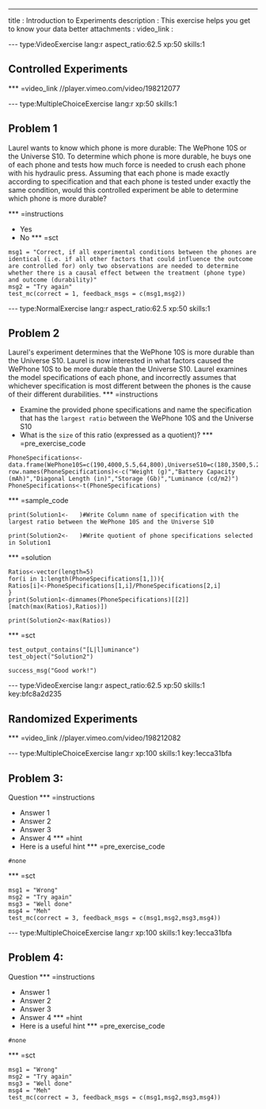   ---
  title       : Introduction to Experiments
  description : This exercise helps you get to know your data better
  attachments :
  video_link :


--- type:VideoExercise lang:r aspect_ratio:62.5 xp:50 skills:1
## Controlled Experiments
*** =video_link
//player.vimeo.com/video/198212077

--- type:MultipleChoiceExercise lang:r xp:50 skills:1
## Problem 1
Laurel wants to know which phone is more durable: The WePhone 10S or the Universe S10. To determine which phone is more durable, he buys one of each phone and tests how much force is needed to crush each phone with his hydraulic press. Assuming that each phone is made exactly according to specification and that each phone is tested under exactly the same condition, would this controlled experiment be able to determine which phone is more durable?

*** =instructions
- Yes
- No
*** =sct
```{r}
msg1 = "Correct, if all experimental conditions between the phones are identical (i.e. if all other factors that could influence the outcome are controlled for) only two observations are needed to determine whether there is a causal effect between the treatment (phone type) and outcome (durability)"
msg2 = "Try again"
test_mc(correct = 1, feedback_msgs = c(msg1,msg2))
```

--- type:NormalExercise lang:r aspect_ratio:62.5 xp:50 skills:1
## Problem 2
Laurel's experiment determines that the WePhone 10S is more durable than the Universe S10. Laurel is now interested in what factors caused the WePhone 10S to be more durable than the Universe S10. Laurel examines the model specifications of each phone, and incorrectly assumes that whichever specification is most different between the phones is the cause of their different durabilities.
*** =instructions
- Examine the provided phone specifications and name the specification that has the `largest ratio` between the WePhone 10S and the Universe S10
- What is the `size` of this ratio (expressed as a quotient)?
*** =pre_exercise_code
```{r}
PhoneSpecifications<-data.frame(WePhone10S=c(190,4000,5.5,64,800),UniverseS10=c(180,3500,5.2,64,550))
row.names(PhoneSpecifications)<-c("Weight (g)","Battery Capacity (mAh)","Diagonal Length (in)","Storage (Gb)","Luminance (cd/m2)")
PhoneSpecifications<-t(PhoneSpecifications)
```
*** =sample_code
```{r}
print(Solution1<-   )#Write Column name of specification with the largest ratio between the WePhone 10S and the Universe S10

print(Solution2<-   )#Write quotient of phone specifications selected in Solution1

```
*** =solution
```{r}
Ratios<-vector(length=5)
for(i in 1:length(PhoneSpecifications[1,])){
Ratios[i]<-PhoneSpecifications[1,i]/PhoneSpecifications[2,i]
}
print(Solution1<-dimnames(PhoneSpecifications)[[2]][match(max(Ratios),Ratios)])

print(Solution2<-max(Ratios))

```
*** =sct
```{r}
test_output_contains("[L|l]uminance")
test_object("Solution2")

success_msg("Good work!")
```



--- type:VideoExercise lang:r aspect_ratio:62.5 xp:50 skills:1 key:bfc8a2d235
## Randomized Experiments
*** =video_link
//player.vimeo.com/video/198212082


--- type:MultipleChoiceExercise lang:r xp:100 skills:1 key:1ecca31bfa
## Problem 3: 
Question
*** =instructions
- Answer 1
- Answer 2
- Answer 3
- Answer 4
*** =hint
- Here is a useful hint
*** =pre_exercise_code
```{r}
#none
```
*** =sct
```{r}
msg1 = "Wrong"
msg2 = "Try again"
msg3 = "Well done"
msg4 = "Meh"
test_mc(correct = 3, feedback_msgs = c(msg1,msg2,msg3,msg4))
```

--- type:MultipleChoiceExercise lang:r xp:100 skills:1 key:1ecca31bfa
## Problem 4: 
Question
*** =instructions
- Answer 1
- Answer 2
- Answer 3
- Answer 4
*** =hint
- Here is a useful hint
*** =pre_exercise_code
```{r}
#none
```
*** =sct
```{r}
msg1 = "Wrong"
msg2 = "Try again"
msg3 = "Well done"
msg4 = "Meh"
test_mc(correct = 3, feedback_msgs = c(msg1,msg2,msg3,msg4))
```

